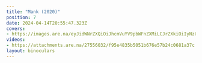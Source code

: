 ```yaml
---
title: "Mank (2020)"
position: 7
date: 2024-04-14T20:55:47.323Z
covers: 
- https://images.are.na/eyJidWNrZXQiOiJhcmVuYV9pbWFnZXMiLCJrZXkiOiIyNzU1NjAzMi9vcmlnaW5hbF9kOTE4OWIzNjkzMjUzYTAwMjAyNDA0MTQtMi1lcG84OGkucG5nIiwiZWRpdHMiOnsicmVzaXplIjp7IndpZHRoIjoxODAwLCJoZWlnaHQiOjE4MDAsImZpdCI6Imluc2lkZSIsIndpdGhvdXRFbmxhcmdlbWVudCI6dHJ1ZX0sIndlYnAiOnsicXVhbGl0eSI6NjV9LCJqcGVnIjp7InF1YWxpdHkiOjY1fSwicm90YXRlIjpudWxsfX0=?bc=0
videos: 
- https://attachments.are.na/27556032/f95e4835b5051b676e57b24c0681a37c.mp4?1713128148
layout: binoculars
---
```


